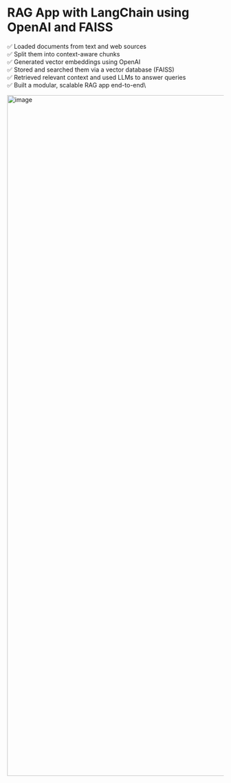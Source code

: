 # RAG App with LangChain using OpenAI and FAISS 

✅ Loaded documents from text and web sources\
✅ Split them into context-aware chunks\
✅ Generated vector embeddings using OpenAI\
✅ Stored and searched them via a vector database (FAISS)\
✅ Retrieved relevant context and used LLMs to answer queries\
✅ Built a modular, scalable RAG app end-to-end\


<img width="1583" alt="image" src="https://github.com/user-attachments/assets/658fc031-d6f8-42a6-b2d7-58161afa8661" />
